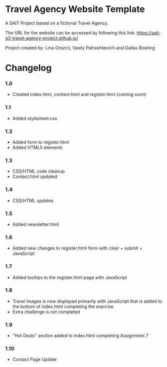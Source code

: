 # Travel Agency Website Template

A SAIT Project based on a fictional Travel Agency.

The URL for the website can be accessed by following this link:
https://sait-g3-travel-agency-project.github.io/

Project created by: Lina Orozco, Vasily Patrashkevich and Dallas Rowling

# Changelog 

### 1.0 ###
- Created index.html, contact.html and register.html (coming soon)

### 1.1 ###
- Added stylesheet.css

### 1.2 ###
- Added form to register.html
- Added HTML5 elements 

### 1.3 ###
- CSS/HTML code cleanup
- Contact.html updated

### 1.4 ###
- CSS/HTML updates

### 1.5 ###
- Added newsletter.html

### 1.6 ###
- Added new changes to register.html form with clear + submit + JavaScript

### 1.7 ###
- Added tooltips to the register.html page with JavaScript

### 1.8 ###
- Travel images is now displayed primarily with JavaScript that is added to the bottom of index.html completing the exercise.
- Extra challenge is not completed

### 1.9 ###

- "Hot Deals" section added to index.html completing Assignment 7

### 1.10 ###

- Contact Page Update